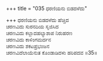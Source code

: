 +++
title = "035 ಧರಣಿಯನು ಬಿಡದಳೆದು"

+++
ಧರಣಿಯನು ಬಿಡದಳೆದು ಹೆಚ್ಚಿದ  
ಚರಣವಿದು ಸುರನದಿಯ ಸೃಜಿಸಿದ  
ಚರಣವಿದು ಕಲ್ಲಾದಹಲ್ಯಾಶಾಪ ನಿರುಹರಣ   
ಚರಣವಿದು ಕಾಳಿಂಗಮರ್ದನ  
ಚರಣವಿದು ಶಕಟಪ್ರಭಂಜನ  
ಚರಣವಿದೆಲಾಯೆನುತ ಕೊಂಡಾಡಿದಳು ಹರಿಪದವ      ॥35॥